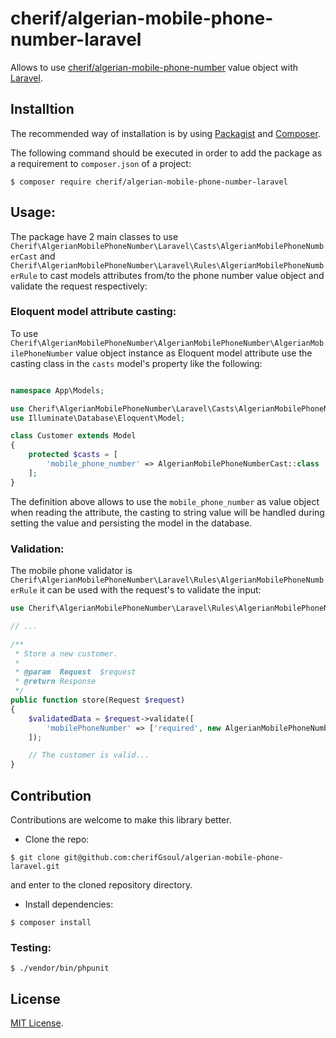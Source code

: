 # cherif/algerian-mobile-phone-number-laravel

Allows to use [cherif/algerian-mobile-phone-number](https://github.com/cherifGsoul/php-algerian-mobile-phone-number) value object with [Laravel](https://laravel.com/).


## Installtion
The recommended way of installation is by using [Packagist](https://packagist.org/packages/cherif/algerian-mobile-phone-number-laravel) and [Composer](http://getcomposer.org/).

The following command should be executed in order to add the package as a requirement to `composer.json` of a project:

```shell
$ composer require cherif/algerian-mobile-phone-number-laravel
```

## Usage:

The package have 2 main classes to use `Cherif\AlgerianMobilePhoneNumber\Laravel\Casts\AlgerianMobilePhoneNumberCast` and `Cherif\AlgerianMobilePhoneNumber\Laravel\Rules\AlgerianMobilePhoneNumberRule` to cast models attributes from/to the phone number value object and validate the request respectively:

### Eloquent model attribute casting:

To use `Cherif\AlgerianMobilePhoneNumber\AlgerianMobilePhoneNumber\AlgerianMobilePhoneNumber` value object instance as Eloquent model attribute use the casting class in the `casts` model's property like the following:

```php

namespace App\Models;

use Cherif\AlgerianMobilePhoneNumber\Laravel\Casts\AlgerianMobilePhoneNumberCast;
use Illuminate\Database\Eloquent\Model;

class Customer extends Model
{
    protected $casts = [
        'mobile_phone_number' => AlgerianMobilePhoneNumberCast::class
    ];
}
```

The definition above allows to use the `mobile_phone_number` as value object when reading the attribute, the casting to string value will be handled during setting the value and persisting the model in the database.

### Validation:

The mobile phone validator is `Cherif\AlgerianMobilePhoneNumber\Laravel\Rules\AlgerianMobilePhoneNumberRule` it can be used with the request's to validate the input:

```php
use Cherif\AlgerianMobilePhoneNumber\Laravel\Rules\AlgerianMobilePhoneNumberRule;

// ... 

/**
 * Store a new customer.
 *
 * @param  Request  $request
 * @return Response
 */
public function store(Request $request)
{
    $validatedData = $request->validate([
        'mobilePhoneNumber' => ['required', new AlgerianMobilePhoneNumberRule],
    ]);

    // The customer is valid...
}
```

## Contribution
Contributions are welcome to make this library better.

- Clone the repo:

```shell
$ git clone git@github.com:cherifGsoul/algerian-mobile-phone-laravel.git
```

and enter to the cloned repository directory.

- Install dependencies:

```shell
$ composer install
```

### Testing:

```shell
$ ./vendor/bin/phpunit
```

## License

[MIT License](LICENSE).
